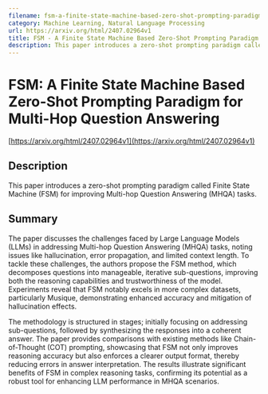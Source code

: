 ```yaml
---
filename: fsm-a-finite-state-machine-based-zero-shot-prompting-paradigm-for-multi-hop-question-answering
category: Machine Learning, Natural Language Processing
url: https://arxiv.org/html/2407.02964v1
title: FSM - A Finite State Machine Based Zero-Shot Prompting Paradigm for Multi-Hop Question Answering
description: This paper introduces a zero-shot prompting paradigm called Finite State Machine (FSM) for improving Multi-hop Question Answering (MHQA) tasks.
---
```

# FSM: A Finite State Machine Based Zero-Shot Prompting Paradigm for Multi-Hop Question Answering

[https://arxiv.org/html/2407.02964v1](https://arxiv.org/html/2407.02964v1)

## Description

This paper introduces a zero-shot prompting paradigm called Finite State Machine (FSM) for improving Multi-hop Question Answering (MHQA) tasks.

## Summary

The paper discusses the challenges faced by Large Language Models (LLMs) in addressing Multi-hop Question Answering (MHQA) tasks, noting issues like hallucination, error propagation, and limited context length. To tackle these challenges, the authors propose the FSM method, which decomposes questions into manageable, iterative sub-questions, improving both the reasoning capabilities and trustworthiness of the model. Experiments reveal that FSM notably excels in more complex datasets, particularly Musique, demonstrating enhanced accuracy and mitigation of hallucination effects.

The methodology is structured in stages; initially focusing on addressing sub-questions, followed by synthesizing the responses into a coherent answer. The paper provides comparisons with existing methods like Chain-of-Thought (COT) prompting, showcasing that FSM not only improves reasoning accuracy but also enforces a clearer output format, thereby reducing errors in answer interpretation. The results illustrate significant benefits of FSM in complex reasoning tasks, confirming its potential as a robust tool for enhancing LLM performance in MHQA scenarios.
